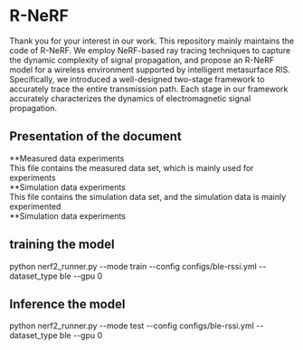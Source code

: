 # R-NeRF
Thank you for your interest in our work. This repository mainly maintains the code of R-NeRF. We employ NeRF-based ray tracing techniques to capture the dynamic complexity of signal propagation, and propose an R-NeRF model for a wireless environment supported by intelligent metasurface RIS. Specifically, we introduced a well-designed two-stage framework to accurately trace the entire transmission path. Each stage in our framework accurately characterizes the dynamics of electromagnetic signal propagation.<br>
## Presentation of the document<br>
**Measured data experiments<br>
This file contains the measured data set, which is mainly used for experiments<br>
**Simulation data experiments<br>
This file contains the simulation data set, and the simulation data is mainly experimented<br>
**Simulation data experiments<br>
## training the model<br>
python nerf2_runner.py --mode train --config configs/ble-rssi.yml --dataset_type ble --gpu 0 <br>
## Inference the model<br>
python nerf2_runner.py --mode test --config configs/ble-rssi.yml --dataset_type ble --gpu 0<br>
